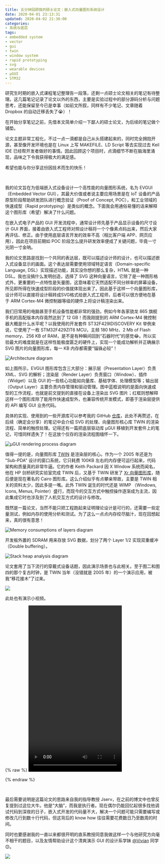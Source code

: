 ```yaml
---
title: 五分钟回顾我的硕士论文：嵌入式向量图形系统设计
date: 2020-04-01 23:13:31
updated: 2020-04-02 21:30:00
categories:
- 系统与底层
tags:
- embedded system
- vector
- gui
- twin
- window system
- rapid prototyping
- svg
- wearable devices
- µGUI
- STM32
---
```


研究生时期的嵌入式课程笔记整理告一段落，还剩一点硕士论文相关的笔记有待整理。这几篇笔记记录了论文以外的东西，主要是实验过程中的部分源码分析与问题思考，还能保留至今已是幸事（如前文所叙，同样有不少笔记、文章随着 Dropbox 的自动迁移丢失了😭）！

在开始分享笔记之前，先借本文简单介绍一下鄙人的硕士论文，为后续的笔记做个铺垫。

论文主题非常工程化，不过一点一滴都是自己从头搭建起来的，同时完全拥抱开源，甚至像开发环境也是在 Linux 上写 MAKEFILE、LD Script 等去实现过去 Keil IDE 已经帮开发者做好的事情。因此回顾这个项目时，点滴细节不断在脑海里涌现，品味之下令我获得极大的满足感。

希望也能与你分享这份因技术而生的快乐！

<!-- more -->



<br />

我的论文旨在为低端嵌入式设备设计一个高性能的向量图形系统，名为 EVGUI（Embedded Vector GUI），其最大价值或者说主要应用场景是在 IoT 设备的产品原型阶段帮助研发团队进行概念验证（Proof of Concept, POC），和工业领域的快速成型（Rapid prototyping）是类似的概念。下面我会用通俗易懂的话来解释这个图形库（希望）解决了什么问题。

在嵌入式电子产品的 GUI 开发流程中，通常设计师先基于产品显示设备的尺寸设计 GUI 界面，接着由嵌入式工程师对照设计稿将一个个像素点码出来，然后大家再评估、修正。由于使用底层语言开发的效率不高（相比客户端 APP、网页应用），因此在项目前期如 POC 阶段怎么提升研发效率便成了关键问题，毕竟一寸光阴一寸金呐。

我的论文思路是找到一个共同的表达层，既可以描述设计师的设计，也可以描述嵌入式设备显示的画面。这个表达层需要使用领域特定语言（Domain-specific Language, DSL）实现描述功能，其实没你想的那么复杂，HTML 就是一种 DSL。我也没搞什么发明创造，选择了 SVG 这种向量语言，它除了是一种图形格式外，更重要的一点特性是矢量图，这意味着它天然适配不同分辨率的屏幕设备，所见即所得在快速成型阶段的价值就体现出来了。因此基于这样一个向量图形库，设计师可以直接将设计稿转成SVG格式给嵌入式工程师，后者可以很方便地在基于 ARM Cortex-M4 微控制器等级的硬件上将设计稿渲染出来。

我们日常用的电脑甚至手机设备性能都非常的强劲，例如今年各家骁龙 865 旗舰手机的高配版本内存竟然达到了 12 GB！而我刚提到的 ARM Cortex-M4 微控制器大概是什么水平呢？以我使用的开发套件 ST32F429IDISCOVERY Kit 举例来说，它使用了一枚 STM32F429ZIT6 MCU，主频 180 MHz、2 Mb of Flash memory、256 KB of RAM，是不是有种瞬间回到“石器时代”的感觉😂。所以实验最大的难度就是在这样性能极度匮乏的硬件上，实现一个能成功解析并正确展示 SVG 图片的向量图形库，每一 KB 内存都需要“锱铢必较”！

![Architecture diagram](https://hmxlua.bn.files.1drv.com/y4mgXJcVBrse8QRmGsAgSbN26mPYmCinQuLiI1dHxs1avruyDjjbE_eEl3yi5U3yw4POWK2Yzm0ASNS3G807lK2Trz2zVVVf-LpKDCAaOlW54MgtAIjOBikzFPoMZvL-Td2T88OxOmW-XK8JL7_YqUmqKWpUTvryV2OP3NagIUzEk7OH9hmbDKPU0p2JM7h1cyr-eGCT0urd9cDFtf3K0UR3A?width=1465&height=971&cropmode=none)

如上图所示，EVGUI 图形库包含三大部分：展示层（Presentation Layer）负责 XML、SVG 的解析；渲染层（Render Layer）负责窗口（Window）、插件（Widget）以及 GUI 的一些核心功能如向量库、基础字体、处理模型等；输出层（Output Layer）主要负责内存管理和驱动管理。图中蓝框说明的是面向快速成型的工作流程，也就是前文提到的直接在设备上渲染出 SVG 图片；红框则想解释这样一个图形库除了能用作快速成型外，也兼容传统开发模式，即基于渲染层提供的 API 编写 GUI 业务代码。

具体的实现、使用到的一些开源库可以参考我的 GitHub [仓库](https://github.com/Joouis/EVGUI)，此处不再赘述，在后续（确定会分享）的笔记中会介绍 SVG 的处理、向量图形核心库 TWIN 的渲染流程、简单的触控处理。记得还有一篇把底层驱动库 µGUI 移植到开发套件上的笔记，可惜同样遗失了！在这放个仅存的渲染流程图缅怀一下。

![µGUI rendering process diagram](https://hmxkua.bn.files.1drv.com/y4mFPnTSDrME_OY4iFZHc8gSLkgfs78VAg53NaznJCZGNw8yIzn_8VNcG2CpFezLDRfYYoQfTHbg2eQVjYlF7KHmwn9tunmARvPHn7n2lsRt5IAqRwo_9WQoXaLeTEFjISBuPkXZLhZJa8NkZdO7mAQB422dtcpWRRayyTYu0Y3bwra5fC6kXSwi3TVqbJj5TpX_LAPRplBVf5GXm4CeADlZA?width=1299&height=642&cropmode=none)

值得一提的是，向量图形库 [TWIN](https://keithp.com/~keithp/talks/twin-ols2005/twin-ols2005www/) 是渲染层的核心。作为一个 2005 年还是为 "Sub-PDA" 设计的窗口系统，它只耗费 100KB 左右的内存便可运行起来，代码架构和质量真的非常牛逼。它的作者 Keith Packard 因 X Window 系统而闻名，他在 HP 剑桥研究实验室完成 TWIN 后，又基于 TWIN 研发了 [Xr 向量图形库](https://www.cairographics.org/xr_ols2003/)，随后便是现在著名的 Cairo 图形库。这么介绍似乎有点攀亲带故，主要是 TWIN 相关的资料太少，因此多提一嘴。此外 TWIN 诞生的时代还是 WIMP （Windows, Icons, Menus, Pointer）盛行，而现今的交互方式中触控操作逐渐成为主流，因此集成它时也涉及到了人机交互方式的设计与修改。

既然是一篇论文，当然不能只把工程跑起来证明理论设计是可行的，还需要一些定量测试，例如内存的使用分析和测试。为了这么一点点内存绞尽脑汁，现在回想起来，真的很有意思！

![Memory consumptions of layers diagram](https://hmxjua.bn.files.1drv.com/y4mL7BLZQi1rxMii6tdDKgMLozK3U26xWucyZ1fU0lshEz9CJwoUs6BoWV2Xohz5wBKRZ_7x8qoz0L_lxdE_WqXLE5QeAqKr5aNEO1InDijHml65hsHiTm_-fD-2Cb4YiFdlrbR8Q_2mfLtMUA40a1eF_tHYPfPpGA3bgrGgW89Wm9kndlGvgPy3wuQ5ZssEnuHf9AoSmqJ0qWcNNSq4FaSIA?width=1280&height=720&cropmode=none)

开发板外置的 SDRAM 用来存放 SVG 数据，划分了两个 Layer 1/2 实现双重缓冲（Double buffering）。

![Stack heap analysis diagram](https://hmxiua.bn.files.1drv.com/y4mzByqIpsNZkt7T_L9NGnugQ2wNVuoawtQPRyZrna63cZN0b75r_H7wvqhBax7t581xbYD5m-4A4LFh13hYGISR3PHsJZN6zgpKnReDidlUOuW29JM3JQxhuZ5dr5Ym6bfcYa-51uapn9BXy2LfAMKKo0otjoTR3RDzS_XV3BaNzjf7rdAScjRmQgBVpgVfjbzcSfmFEC9l3QK0Mx2xu-FPA?width=1331&height=870&cropmode=none)

论文套用了当下流行的穿戴式设备话题，因此演示场景也与此相关。至于图二和图四的那个复古时钟，是 TWIN 当年（没错就是 2005 年）的一个演示应用，被我“移花接木”了过来。

![](https://hmxhua.bn.files.1drv.com/y4mgKHoIDX_7IhHNp6523jQNbAUQ6l6HvQmDu90FS1yJT9bA9EoTlZDIUApP6sqkvH8R0R6d6kzIiDyZs_PI7pr_3WbObyrDeXY4FOzbRjmeorNKQmOWcPVdjOrFsvGwhI0JaoahEMsEerO4K2oLqTETK04I1gBdBv6s0QJ29kussj4AQ9wRm9YWMeq20Sps8K4yRQ4Jx14Gl3x6KrWTNSNqg?width=1280&height=622&cropmode=none)

此处也有演示小视频。


{% raw %}
<video width="304" height="540" src="https://cdnhk.blob.core.windows.net/blog/EVGUI Demo.mp4" preload="metadata" controls="" playsinline="" poster="">Sorry, your browser does not support the video tag.</video>

{% endraw %}

<br />



最后需要说明是这篇论文的思路来自我的指导教授 Jserv，在之前的博文中也曾反复提到过这位大牛。他是“大脑”，而我是执行者。现在偶尔仍能回忆起很多找他调试代码到深夜的日子，嵌入式开发的代码量不大，解决一个问题可能只需要编写或修改几行到数十行代码，但这背后的 know how 往往需要花费数日乃至数周的时间。

同时也要感谢我的一直以来都很开明的直系教授同意我做这样一个与他研究方向毫不相干的题目，以及友情帮助设计这个清爽演示 GUI 的设计系学妹 [@Vivian](https://www.zhihu.com/people/vivianvivi) 同学 😊。

![](https://hmxeua.bn.files.1drv.com/y4mb_qFTtVYHbBZlRvN35TJRDKavuir8vDheXQXGiFgXGLA318wiXhyGUOl8QKJx2S5BTEkIagzaduF82j8mpH_Oy5jrs6z8BfE6KBcMVlR_ggdmqBNFYiUAzw21WZobxb3Jxg_1U1_b1wSlQCPKMJgJzffwRRgCBZv6PzlME_Aexp6tB-SkBx0FQgTmQAkqMmWoAkJXQLUyeoh7B3KVL9KHQ?width=2780&height=1542&cropmode=none)